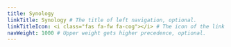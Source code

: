 ```yaml
---
title: Synology
linkTitle: Synology # The title of left navigation, optional.
linkTitleIcon: <i class="fas fa-fw fa-cog"></i> # The icon of the link title, optional.
navWeight: 1000 # Upper weight gets higher precedence, optional.
---
```

